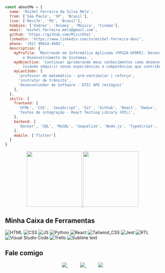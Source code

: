 ```javascript
const aboutMe = {
  name: 'Michel Ferreira da Silva Melo',
  from: ['São Paulo', 'SP', 'Brasil'],
  live: ['Recife', 'PE', 'Brasil'],
  hobbies: ['Xadrez', 'Animes', 'Música', 'Cinema'],
  email: 'michel.ferreira.melo@gmail.com',
  github: 'https://github.com/Miicchhel',
  linkedin: 'https://www.linkedin.com/in/michel-ferreira-dev/',
  phone: '(81) 99624-4603',
  description: {
    myProfile: `Mestrando em Informática Aplicada (PPGIA-UFRPE). Desenvolvedor Web Full Stack, com graduação em Análise
        e Desenvolvimento de Sistemas.`,
    myObjective: `Continuar aprimorando meus conhecimentos como desenvolvedor Full Stack,
        visando adquirir novas experiências e competências que contribuam para minha trajetória profissional e acadêmica.`,
    myLastJobs: [
      'professor de matemática - pré-vestibular | reforço', 
      'instrutor de trânsito',
      'Desenvolvedor de Software - DTIC UPE (estágio)'
    ],
  },
  skills: {
    frontend: [
      'HTML', 'CSS', 'JavaScript', 'Git', 'Github', 'React', 'Redux', 'Context API', 'Testes unitários - Jest',
      'Testes de integração - React Testing Library (RTL)',
    ],
    backend: [
      'Docker', 'SQL', 'MySQL', 'Sequelize', 'Node.js', 'TypeScript', 'MongoDB', 'MSC', 'Mongoose', 'Python', 'PyTest'
    ],
    mobile: ['flutter']
  }
}
```


<div align="center">
  <a href="https://github.com/Miicchhel">
    <img height="180em" src="https://github-readme-stats.vercel.app/api?username=Miicchhel&show_icons=true&theme=dracula"/>
    <img height="180em" src="https://github-readme-stats.vercel.app/api/top-langs/?username=Miicchhel&layout=compact&langs_count=7&theme=dracula"/>
  </a>
</div>

## Minha Caixa de Ferramentas
  ![HTML](https://img.shields.io/badge/HTML5-E34F26?style=for-the-badge&logo=html5&logoColor=white)
  ![CSS](https://img.shields.io/badge/CSS3-1572B6?style=for-the-badge&logo=css3&logoColor=white)
  ![JS](https://img.shields.io/badge/JavaScript-323330?style=for-the-badge&logo=javascript&logoColor=F7DF1E)
  ![Python](https://img.shields.io/badge/Python-323330?style=for-the-badge&logo=python&logoColor=white)
  ![React](https://img.shields.io/badge/React-20232A?style=for-the-badge&logo=react&logoColor=61DAFB)
  ![Tailwind_CSS](https://img.shields.io/badge/Tailwind_CSS-38B2AC?style=for-the-badge&logo=tailwind-css&logoColor=white)
  ![Jest](https://img.shields.io/badge/Jest-323330?style=for-the-badge&logo=Jest&logoColor=red)
  ![RTL](https://img.shields.io/badge/testing%20library-323330?style=for-the-badge&logo=testing-library&logoColor=red)
  ![Visual Studio Code](https://img.shields.io/badge/-Visual%20Studio%20Code-333333?style=for-the-badge&logo=visual-studio-code&logoColor=007ACC)
  ![Trello](https://img.shields.io/badge/-Trello-333333?style=for-the-badge&logo=trello&logoColor=007ACC)
  ![Sublime text](https://img.shields.io/badge/sublime_text-333333.svg?&style=for-the-badge&logo=sublime-text&logoColor=important)
  
## Fale comigo 

<p align="center">
    <a href="https://github.com/Miicchhel">
        <img  src="https://img.shields.io/badge/github-%23100000.svg?&style=for-the-badge&logo=github&logoColor=white&link=mailto:https://github.com/Miicchhel">
    </a>
    &nbsp;&nbsp;&nbsp;&nbsp;&nbsp;&nbsp;&nbsp;&nbsp;&nbsp;
    <a href="mailto:michel.ferreira.melo@gmail.com">
        <img src="https://img.shields.io/badge/gmail-D14836?&style=for-the-badge&logo=gmail&logoColor=white&link=mailto:michel.ferreira.melo@gmail.com">
    </a>
    &nbsp;&nbsp;&nbsp;&nbsp;&nbsp;&nbsp;&nbsp;&nbsp;&nbsp;
    <a href="https://www.linkedin.com/in/michel-ferreira-90746a54/">
        <img src="https://img.shields.io/badge/linkedin-%230077B5.svg?&style=for-the-badge&logo=linkedin&logoColor=white&link=mailto:https://www.linkedin.com/in/michel-ferreira-90746a54/">
    </a>
</p>
